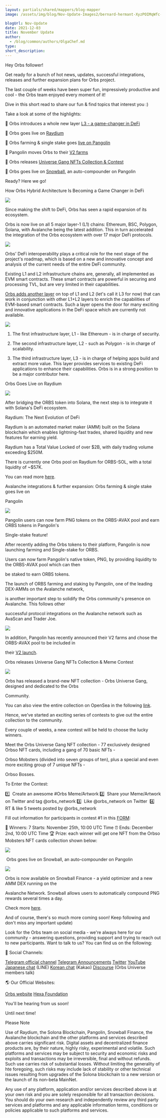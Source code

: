 ```yaml
---
layout: partials/shared/mappers/blog-mapper
image: /assets/img/blog/Nov-Update-Images2/bernard-hermant-XyzPOIMqWfc-unsplash.jpg

blogUrl: Nov-Update
date: 2021-12-03
title: November Update
author:
  - /blog/common/authors/OlgaChef.md
type:
short_description: 
---
```




Hey Orbs follower!

Get ready for a bunch of hot news, updates, successful integrations, releases and further expansion plans for Orbs project.

The last couple of weeks have been super fun, impressively productive and cool - the Orbs team enjoyed every moment of it!

Dive in this short read to share our fun & find topics that interest you :)

Take a look at some of the highlights:

📌 Orbs introduces a whole new layer [L3 - a game-changer in DeFi](https://www.orbs.com/How-Orbs-Hybrid-Architecture-Is-Becoming-a-Game-Changer-in-DeFi/)

📌 Orbs goes live on [Raydium](https://www.orbs.com/Orbs-is-now-live-on-Raydium/)

📌 Orbs farming & single stake goes [live on Pangolin](https://www.orbs.com/Orbs-Farming-&-Single-Stake-Goes-Live-on-Pangolin/)

📌 Pangolin moves Orbs to their [V2 farms](https://twitter.com/pangolindex/status/1462632722858496005) 

📌 Orbs releases [Universe Gang NFTs Collection & Contest](https://www.orbs.com/Orbs-Universe-Gang-NFT-Collection-is-Going-Live-Today/)

📌 Orbs goes live on [Snowball](https://www.orbs.com/Further-Expansion-on-Avalanche-Orbs-Goes-Live-on-Snowball/), an auto-compounder on Pangolin

Ready? Here we go!

<div class='line-separator'></div>

How Orbs Hybrid Architecture Is Becoming a Game Changer in DeFi

![](/assets/img/blog/Nov-Update-Images2/OrbsRace.jpg)

Since making the shift to DeFi, Orbs has seen a rapid expansion of its ecosystem.

Orbs is now live on all 5 major layer-1 (L1) chains: Ethereum, BSC, Polygon, Solana, with Avalanche being the latest addition. This in turn accelerated the integration of the Orbs ecosystem with over 17 major DeFi protocols.

![](/assets/img/blog/Nov-Update-Images2/avalanche.jpeg)


Orbs' DeFi interoperability plays a critical role for the next stage of the project's roadmap, which is based on a new and innovative concept and analysis of the current needs of the entire DeFi community.

Existing L1 and L2 infrastructure chains are, generally, all implemented as EVM smart contracts. These smart contracts are powerful in securing and processing TVL, but are very limited in their capabilities.

[Orbs adds another layer](https://www.orbs.com/How-Orbs-Hybrid-Architecture-Is-Becoming-a-Game-Changer-in-DeFi/) on top of L1 and L2 (let's call it L3 for now) that can work in conjunction with other L1+L2 layers to enrich the capabilities of EVM-based smart contracts. Such a layer opens the door for many exciting and innovative applications in the DeFi space which are currently not available.

![](/assets/img/blog/Nov-Update-Images2/l3.png)

1.  The first infrastructure layer, L1 - like Ethereum - is in charge of security.

2.  The second infrastructure layer, L2 - such as Polygon - is in charge of scalability.

3.  The third infrastructure layer, L3 - is in charge of helping apps build and extract more value. This layer provides services to existing DeFi applications to enhance their capabilities. Orbs is in a strong position to be a major contributor here. 

<div class='line-separator'></div>

Orbs Goes Live on Raydium

![](/assets/img/blog/Nov-Update-Images2/raydium.jpeg)

After bridging the ORBS token into Solana, the next step is to integrate it with Solana's DeFi ecosystem.

Raydium: The Next Evolution of DeFi

Raydium is an automated market maker (AMM) built on the Solana blockchain which enables lightning-fast trades, shared liquidity and new features for earning yield.

Raydium has a Total Value Locked of over $2B, with daily trading volume exceeding $250M.

There is currently one Orbs pool on Raydium for ORBS-SOL, with a total liquidity of ~$57K.

You can read more [here](https://www.orbs.com/Orbs-is-now-live-on-Raydium/).

<div class='line-separator'></div>

Avalanche integrations & further expansion: Orbs farming & single stake goes live on 

Pangolin

![](/assets/img/blog/Nov-Update-Images2/stakingpools.jpeg)

Pangolin users can now farm PNG tokens on the ORBS-AVAX pool and earn ORBS tokens in Pangolin's 

Single-stake feature!

After recently adding the Orbs tokens to their platform, Pangolin is now launching farming and Single-stake for ORBS.

Users can now farm Pangolin's native token, PNG, by providing liquidity to the ORBS-AVAX pool which can then 

be staked to earn ORBS tokens.

The launch of ORBS farming and staking by Pangolin, one of the leading DEX-AMMs on the Avalanche network, 

is another important step to solidify the Orbs community's presence on Avalanche. This follows other 

successful protocol integrations on the Avalanche network such as AvaScan and Trader Joe.

![](/assets/img/blog/Nov-Update-Images2/v.png)

In addition, Pangolin has recently announced their V2 farms and chose the ORBS-AVAX pool to be included in 

their [V2 launch](https://twitter.com/pangolindex/status/1462632722858496005).

<div class='line-separator'></div>

Orbs releases Universe Gang NFTs Collection & Meme Contest

![](/assets/img/blog/Nov-Update-Images2/poster2.jpg)

Orbs has released a brand-new NFT collection - Orbs Universe Gang, designed and dedicated to the Orbs 

Community.

You can also view the entire collection on OpenSea in the following [link](https://opensea.io/collection/orbso-universe-gang).

Hence, we've started an exciting series of contests to give out the entire collection to the community. 

Every couple of weeks, a new contest will be held to choose the lucky winners.

Meet the Orbs Universe Gang NFT collection - 77 exclusively designed Orbso NFT cards, including a gang of 70 basic NFTs - 

Orbso Mobsters (divided into seven groups of ten), plus a special and even more exciting group of 7 unique NFTs - 

Orbso Bosses.

To Enter the Contest:

1️⃣  Create an awesome #Orbs Meme/Artwork
2️⃣  Share your Meme/Artwork on Twitter and tag @orbs_network
3️⃣  Like @orbs_network on Twitter 
4️⃣ RT & like 5 tweets posted by @orbs_network

Fill out information for participants in contest #1 in this [FORM](https://docs.google.com/forms/d/1QV_895-KjzCnSUIa4LbJBQ0hbtGEef9daMPm2kYDjF0/edit):

🎯 Winners: 7
Starts: November 25th, 10:00 UTC Time
⏰ Ends: December 2nd, 10:00 UTC Time
🏆 Prize: each winner will get one NFT from the Orbso Mobsters NFT cards collection shown below:

![](/assets/img/blog/Nov-Update-Images2/giveaway.jpg)

<div class='line-separator'></div>

 Orbs goes live on Snowball, an auto-compounder on Pangolin   

![](/assets/img/blog/Nov-Update-Images2/snowball.png)

Orbs is now available on Snowball Finance - a yield optimizer and a new AMM DEX running on the 

Avalanche Network. Snowball allows users to automatically compound PNG rewards several times a day. 

Check more [here](https://www.orbs.com/Further-Expansion-on-Avalanche-Orbs-Goes-Live-on-Snowball/).

<div class='line-separator'></div>

And of course, there's so much more coming soon! Keep following and don't miss any important update)

Look for the Orbs team on social media - we're always here for our community - answering questions, providing support and trying to reach out to new participants. Want to talk to us? You can find us on the following:

🔗 Social Channels:

[Telegram official channel](https://t.me/OrbsNetwork)
[Telegram Announcements](https://t.me/OrbsAnnouncements)
[Twitter](https://twitter.com/orbs_network)
[YouTube](https://yt.vu/c/UCfpV4z-MGxeiabFkht1LNPQ)
[Japanese chat](https://line.me/R/ti/p/%40vrf9558a) (LINE)
[Korean chat](https://open.kakao.com/o/giYtuTRb) (Kakao)
[Discourse](https://community.orbs.network/) (Orbs Universe members talk)

🌎 Our Official Websites:

[Orbs website](https://www.orbs.com/)
[Hexa Foundation](https://www.hexa.org/)

You'll be hearing from us soon!

Until next time!

Please Note

Use of Raydium, the Solona Blockchain, Pangolin, Snowball Finance, the Avalanche blockchain and the other platforms and services described above carries significant risk. Digital assets and decentralized finance products are, by their nature, highly risky, experimental and volatile. Such platforms and services may be subject to security and economic risks and exploits and transactions may be irreversible, final and without refunds. Such use carries risk of substantial losses. Without limiting the generality of hte foregoing, such risks may include lack of stability or other technical issues resulting from upgrades of the Solona blockchain to a new version or the launch of its non-beta MainNet.

Any use of any platform, application and/or services described above is at your own risk and you are solely responsible for all transaction decisions. You should do your own research and independently review any third party services and platforms and any applicable information terms, conditions or policies applicable to such platforms and services.
